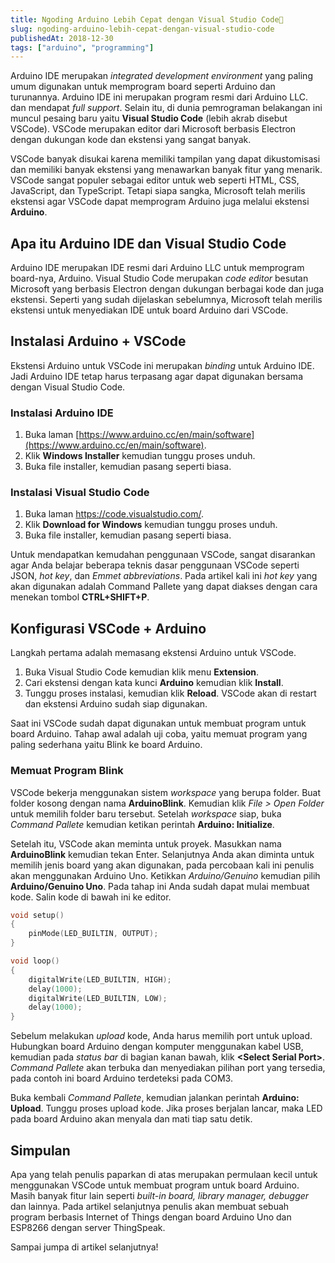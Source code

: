 ```yaml
---
title: Ngoding Arduino Lebih Cepat dengan Visual Studio Code🔰
slug: ngoding-arduino-lebih-cepat-dengan-visual-studio-code
publishedAt: 2018-12-30
tags: ["arduino", "programming"]
---
```


Arduino IDE merupakan _integrated development environment_ yang paling umum digunakan untuk memprogram board seperti Arduino dan turunannya. Arduino IDE ini merupakan program resmi dari Arduino LLC. dan mendapat _full support_. Selain itu, di dunia pemrograman belakangan ini muncul pesaing baru yaitu **Visual Studio Code** (lebih akrab disebut VSCode). VSCode merupakan editor dari Microsoft berbasis Electron dengan dukungan kode dan ekstensi yang sangat banyak.

VSCode banyak disukai karena memiliki tampilan yang dapat dikustomisasi dan memiliki banyak ekstensi yang menawarkan banyak fitur yang menarik. VSCode sangat populer sebagai editor untuk web seperti HTML, CSS, JavaScript, dan TypeScript. Tetapi siapa sangka, Microsoft telah merilis ekstensi agar VSCode dapat memprogram Arduino juga melalui ekstensi **Arduino**.

## Apa itu Arduino IDE dan Visual Studio Code

Arduino IDE merupakan IDE resmi dari Arduino LLC untuk memprogram board-nya, Arduino. Visual Studio Code merupakan _code editor_ besutan Microsoft yang berbasis Electron dengan dukungan berbagai kode dan juga ekstensi. Seperti yang sudah dijelaskan sebelumnya, Microsoft telah merilis ekstensi untuk menyediakan IDE untuk board Arduino dari VSCode.

## Instalasi Arduino + VSCode

Ekstensi Arduino untuk VSCode ini merupakan _binding_ untuk Arduino IDE. Jadi Arduino IDE tetap harus terpasang agar dapat digunakan bersama dengan Visual Studio Code.

### Instalasi Arduino IDE

1. Buka laman [https://www.arduino.cc/en/main/software](https://www.arduino.cc/en/main/software).
2. Klik **Windows Installer** kemudian tunggu proses unduh.
3. Buka file installer, kemudian pasang seperti biasa.

### Instalasi Visual Studio Code

1. Buka laman https://code.visualstudio.com/.
2. Klik **Download for Windows** kemudian tunggu proses unduh.
3. Buka file installer, kemudian pasang seperti biasa.

Untuk mendapatkan kemudahan penggunaan VSCode, sangat disarankan agar Anda belajar beberapa teknis dasar penggunaan VSCode seperti JSON, _hot key_, dan _Emmet abbreviations_. Pada artikel kali ini _hot key_ yang akan digunakan adalah Command Pallete yang dapat diakses dengan cara menekan tombol **CTRL+SHIFT+P**.

## Konfigurasi VSCode + Arduino

Langkah pertama adalah memasang ekstensi Arduino untuk VSCode.

1. Buka Visual Studio Code kemudian klik menu **Extension**.
2. Cari ekstensi dengan kata kunci **Arduino** kemudian klik **Install**.
3. Tunggu proses instalasi, kemudian klik **Reload**. VSCode akan di restart dan ekstensi Arduino sudah siap digunakan.

Saat ini VSCode sudah dapat digunakan untuk membuat program untuk board Arduino. Tahap awal adalah uji coba, yaitu memuat program yang paling sederhana yaitu Blink ke board Arduino.

### Memuat Program Blink

VSCode bekerja menggunakan sistem _workspace_ yang berupa folder. Buat folder kosong dengan nama **ArduinoBlink**. Kemudian klik _File > Open Folder_ untuk memilih folder baru tersebut. Setelah _workspace_ siap, buka _Command Pallete_ kemudian ketikan perintah **Arduino: Initialize**.

Setelah itu, VSCode akan meminta untuk proyek. Masukkan nama **ArduinoBlink** kemudian tekan Enter. Selanjutnya Anda akan diminta untuk memilih jenis board yang akan digunakan, pada percobaan kali ini penulis akan menggunakan Arduino Uno. Ketikkan _Arduino/Genuino_ kemudian pilih **Arduino/Genuino Uno**. Pada tahap ini Anda sudah dapat mulai membuat kode. Salin kode di bawah ini ke editor.

```cpp
void setup()
{
    pinMode(LED_BUILTIN, OUTPUT);
}

void loop()
{
    digitalWrite(LED_BUILTIN, HIGH);
    delay(1000);
    digitalWrite(LED_BUILTIN, LOW);
    delay(1000);
}
```

Sebelum melakukan _upload_ kode, Anda harus memilih port untuk upload. Hubungkan board Arduino dengan komputer menggunakan kabel USB, kemudian pada _status bar_ di bagian kanan bawah, klik **<Select Serial Port>**. _Command Pallete_ akan terbuka dan menyediakan pilihan port yang tersedia, pada contoh ini board Arduino terdeteksi pada COM3.

Buka kembali _Command Pallete_, kemudian jalankan perintah **Arduino: Upload**. Tunggu proses upload kode. Jika proses berjalan lancar, maka LED pada board Arduino akan menyala dan mati tiap satu detik.

## Simpulan

Apa yang telah penulis paparkan di atas merupakan permulaan kecil untuk menggunakan VSCode untuk membuat program untuk board Arduino. Masih banyak fitur lain seperti _built-in board, library manager, debugger_ dan lainnya. Pada artikel selanjutnya penulis akan membuat sebuah program berbasis Internet of Things dengan board Arduino Uno dan ESP8266 dengan server ThingSpeak.

Sampai jumpa di artikel selanjutnya!
